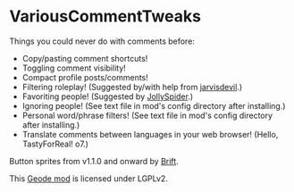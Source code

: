# VariousCommentTweaks
Things you could never do with comments before:
- Copy/pasting comment shortcuts!
- Toggling comment visibility!
- Compact profile posts/comments!
- Filtering roleplay! <cl>(Suggested by/with help from [jarvisdevil](https://github.com/jarvisdevlin).)</c>
- Favoriting people! <cl>(Suggested by [JollySpider](https://www.youtube.com/@JollySpider/).)</c>
- Ignoring people! <cy>(See text file in mod's config directory after installing.)</c>
- Personal word/phrase filters! <cy>(See text file in mod's config directory after installing.)</c>
- Translate comments between languages in your web browser! <cl>(Hello, TastyForReal! o7.)</c>

Button sprites from v1.1.0 and onward by [Brift](https://twitter.com/BriftXD).

This [Geode mod](https://geode-sdk.org) is licensed under LGPLv2.